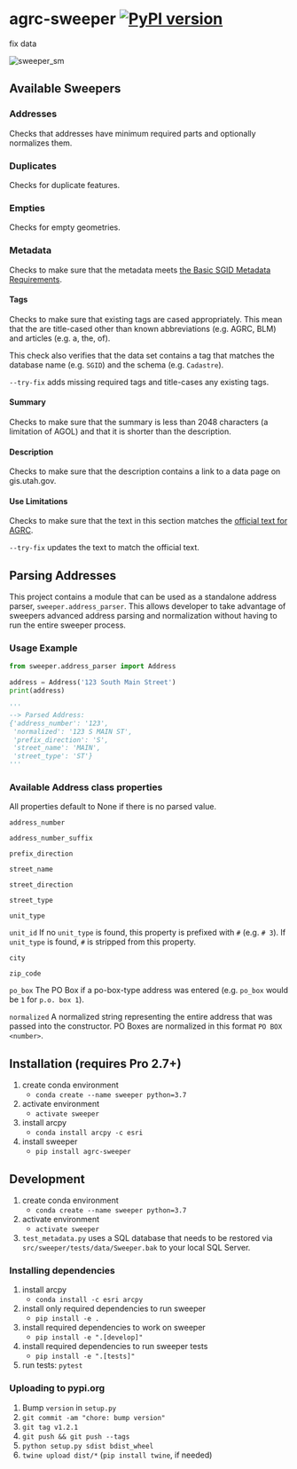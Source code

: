 # agrc-sweeper [![PyPI version](https://badge.fury.io/py/agrc-sweeper.svg)](https://badge.fury.io/py/agrc-sweeper)

fix data

![sweeper_sm](https://user-images.githubusercontent.com/325813/90411835-91c4c080-e069-11ea-9d03-f3e60421b835.png)

## Available Sweepers

### Addresses

Checks that addresses have minimum required parts and optionally normalizes them.

### Duplicates

Checks for duplicate features.

### Empties

Checks for empty geometries.

### Metadata

Checks to make sure that the metadata meets [the Basic SGID Metadata Requirements](https://gis.utah.gov/about/policy/metadata/#basic-sgid-metadata).

#### Tags

Checks to make sure that existing tags are cased appropriately. This mean that the are title-cased other than known abbreviations (e.g. AGRC, BLM) and articles (e.g. a, the, of).

This check also verifies that the data set contains a tag that matches the database name (e.g. `SGID`) and the schema (e.g. `Cadastre`).

`--try-fix` adds missing required tags and title-cases any existing tags.

#### Summary

Checks to make sure that the summary is less than 2048 characters (a limitation of AGOL) and that it is shorter than the description.

#### Description

Checks to make sure that the description contains a link to a data page on gis.utah.gov.

#### Use Limitations

Checks to make sure that the text in this section matches the [official text for AGRC](src/sweeper/sweepers/UseLimitations.html).

`--try-fix` updates the text to match the official text.

## Parsing Addresses

This project contains a module that can be used as a standalone address parser, `sweeper.address_parser`. This allows developer to take advantage of sweepers advanced address parsing and normalization without having to run the entire sweeper process.

### Usage Example

```python
from sweeper.address_parser import Address

address = Address('123 South Main Street')
print(address)

'''
--> Parsed Address:
{'address_number': '123',
 'normalized': '123 S MAIN ST',
 'prefix_direction': 'S',
 'street_name': 'MAIN',
 'street_type': 'ST'}
'''
```

### Available Address class properties

All properties default to None if there is no parsed value.

`address_number`

`address_number_suffix`

`prefix_direction`

`street_name`

`street_direction`

`street_type`

`unit_type`

`unit_id`
If no `unit_type` is found, this property is prefixed with `#` (e.g. `# 3`). If `unit_type` is found, `#` is stripped from this property.

`city`

`zip_code`

`po_box`
The PO Box if a po-box-type address was entered (e.g. `po_box` would be `1` for `p.o. box 1`).

`normalized`
A normalized string representing the entire address that was passed into the constructor. PO Boxes are normalized in this format `PO BOX <number>`.

## Installation (requires Pro 2.7+)

1. create conda environment
    - `conda create --name sweeper python=3.7`
1. activate environment
    - `activate sweeper`
1. install arcpy
    - `conda install arcpy -c esri`
1. install sweeper
    - `pip install agrc-sweeper`

## Development

1. create conda environment
    - `conda create --name sweeper python=3.7`
1. activate environment
    - `activate sweeper`
1. `test_metadata.py` uses a SQL database that needs to be restored via `src/sweeper/tests/data/Sweeper.bak` to your local SQL Server.

### Installing dependencies

1. install arcpy
    - `conda install -c esri arcpy`
1. install only required dependencies to run sweeper
    - `pip install -e .`
1. install required dependencies to work on sweeper
    - `pip install -e ".[develop]"`
1. install required dependencies to run sweeper tests
    - `pip install -e ".[tests]"`
1. run tests: `pytest`

### Uploading to pypi.org

1. Bump `version` in `setup.py`
1. `git commit -am "chore: bump version"`
1. `git tag v1.2.1`
1. `git push && git push --tags`
1. `python setup.py sdist bdist_wheel`
1. `twine upload dist/*` (`pip install twine`, if needed)
